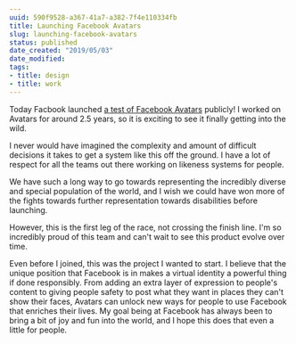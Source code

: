 ```yaml
---
uuid: 590f9528-a367-41a7-a382-7f4e110334fb
title: Launching Facebook Avatars
slug: launching-facebook-avatars
status: published
date_created: "2019/05/03"
date_modified:
tags:
- title: design
- title: work
---
```


Today Facbook launched [a test of Facebook Avatars](https://www.theverge.com/2019/6/3/18650685/facebook-avatar-messenger-newsfeed-bitmoji) publicly! I worked on Avatars for around 2.5 years, so it is exciting to see it finally getting into the wild.

I never would have imagined the complexity and amount of difficult decisions it takes to get a system like this off the ground. I have a lot of respect for all the teams out there working on likeness systems for people.

We have such a long way to go towards representing the incredibly diverse and special population of the world, and I wish we could have won more of the fights towards further representation towards disabilities before launching.

However, this is the first leg of the race, not crossing the finish line. I'm so incredibly proud of this team and can't wait to see this product evolve over time.

Even before I joined, this was the project I wanted to start. I believe that the unique position that Facebook is in makes a virtual identity a powerful thing if done responsibly. From adding an extra layer of expression to people's content to giving people safety to post what they want in places they can't show their faces, Avatars can unlock new ways for people to use Facebook that enriches their lives. My goal being at Facebook has always been to bring a bit of joy and fun into the world, and I hope this does that even a little for people.
